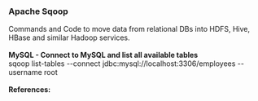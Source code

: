 <h3>Apache Sqoop</h3>
Commands and Code to move data from relational DBs into HDFS, Hive, HBase and similar Hadoop services.
<br>
<br><b>MySQL - Connect to MySQL and list all available tables</b>
<br>sqoop list-tables --connect jdbc:mysql://localhost:3306/employees --username root
<br>
<br><b>References:</b>
<br>
